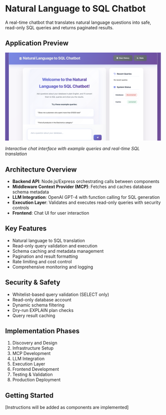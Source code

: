 # Natural Language to SQL Chatbot

A real-time chatbot that translates natural language questions into safe, read-only SQL queries and returns paginated results.

## Application Preview

![Natural Language to SQL Chatbot Interface](public/images/front-page.png)

*Interactive chat interface with example queries and real-time SQL translation*

## Architecture Overview

- **Backend API**: Node.js/Express orchestrating calls between components
- **Middleware Context Provider (MCP)**: Fetches and caches database schema metadata
- **LLM Integration**: OpenAI GPT-4 with function calling for SQL generation
- **Execution Layer**: Validates and executes read-only queries with security controls
- **Frontend**: Chat UI for user interaction

## Key Features

- Natural language to SQL translation
- Read-only query validation and execution
- Schema caching and metadata management
- Pagination and result formatting
- Rate limiting and cost control
- Comprehensive monitoring and logging

## Security & Safety

- Whitelist-based query validation (SELECT only)
- Read-only database account
- Dynamic schema filtering
- Dry-run EXPLAIN plan checks
- Query result caching

## Implementation Phases

1. Discovery and Design
2. Infrastructure Setup
3. MCP Development
4. LLM Integration
5. Execution Layer
6. Frontend Development
7. Testing & Validation
8. Production Deployment

## Getting Started

[Instructions will be added as components are implemented]